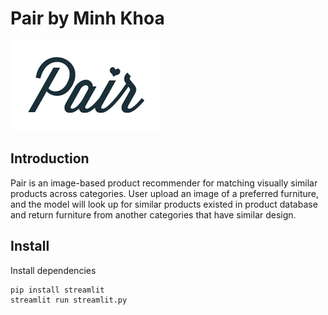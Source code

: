 # Pair by Minh Khoa

![](logo.png)

## Introduction


Pair is an image-based product recommender for matching visually similar products across categories. User upload an image of a preferred furniture, and the model will look up for similar products existed in product database and return furniture from another categories that have similar design.

## Install
Install dependencies

```
pip install streamlit
streamlit run streamlit.py
```
